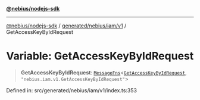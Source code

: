[**@nebius/nodejs-sdk**](../../../../../README.md)

---

[@nebius/nodejs-sdk](../../../../../README.md) / [generated/nebius/iam/v1](../README.md) / GetAccessKeyByIdRequest

# Variable: GetAccessKeyByIdRequest

> **GetAccessKeyByIdRequest**: [`MessageFns`](../../../../../runtime/protos/core/interfaces/MessageFns.md)\<[`GetAccessKeyByIdRequest`](../interfaces/GetAccessKeyByIdRequest.md), `"nebius.iam.v1.GetAccessKeyByIdRequest"`\>

Defined in: src/generated/nebius/iam/v1/index.ts:353
